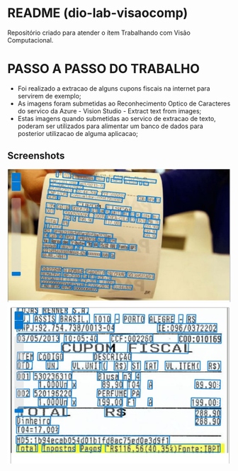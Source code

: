 # README (dio-lab-visaocomp)
Repositório criado para atender o ítem Trabalhando com Visão Computacional.

# PASSO A PASSO DO TRABALHO
* Foi realizado a extracao de alguns cupons fiscais na internet para servirem de exemplo;
* As imagens foram submetidas ao Reconhecimento Optico de Caracteres do servico da Azure - Vision Studio - Extract text from images;
* Estas imagens quando submetidas ao servico de extracao de texto, poderam ser utilizados para alimentar um banco de dados para posterior utilizacao de alguma aplicacao;
  

## Screenshots
![Ex. 1 de Cupon Fiscal](screenshots/cupomfiscal2.jpg)
![Ex. 1 de Cupon Fiscal](screenshots/cupomfiscal3.jpg)
